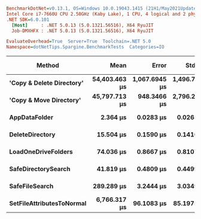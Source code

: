 ``` ini

BenchmarkDotNet=v0.13.1, OS=Windows 10.0.19043.1415 (21H1/May2021Update)
Intel Core i7-7660U CPU 2.50GHz (Kaby Lake), 1 CPU, 4 logical and 2 physical cores
.NET SDK=6.0.101
  [Host]     : .NET 5.0.13 (5.0.1321.56516), X64 RyuJIT
  Job-DMXHFX : .NET 5.0.13 (5.0.1321.56516), X64 RyuJIT

EvaluateOverhead=True  Server=True  Toolchain=.NET 5.0  
Namespace=dotNetTips.Spargine.BenchmarkTests  Categories=IO  

```
|                    Method |          Mean |         Error |        StdDev |      StdErr |           Min |            Q1 |        Median |            Q3 |           Max |       Op/s | CI99.9% Margin | Iterations | Kurtosis | MValue | Skewness | Rank | LogicalGroup | Baseline | Code Size |    Gen 0 |   Allocated |
|-------------------------- |--------------:|--------------:|--------------:|------------:|--------------:|--------------:|--------------:|--------------:|--------------:|-----------:|---------------:|-----------:|---------:|-------:|---------:|-----:|------------- |--------- |----------:|---------:|------------:|
| **&#39;Copy &amp; Delete Directory&#39;** | **54,403.463 μs** | **1,067.6945 μs** | **1,496.7586 μs** | **288.0513 μs** | **51,818.260 μs** | **53,509.420 μs** | **54,104.290 μs** | **55,717.760 μs** | **57,342.560 μs** |      **18.38** |  **1,067.6945 μs** |      **27.00** |    **2.088** |  **2.000** |   **0.0278** |    **8** |            ***** |       **No** |     **885 B** | **100.0000** | **1,577,667 B** |
|   **&#39;Copy &amp; Move Directory&#39;** | **45,797.713 μs** |   **948.3466 μs** | **2,796.2214 μs** | **279.6221 μs** | **39,227.133 μs** | **44,232.744 μs** | **45,974.304 μs** | **47,002.275 μs** | **50,928.608 μs** |      **21.84** |    **948.3466 μs** |     **100.00** |    **2.551** |  **2.571** |  **-0.1126** |    **7** |            ***** |       **No** |   **1,197 B** |        **-** |    **45,656 B** |
|             **AppDataFolder** |      **2.364 μs** |     **0.0283 μs** |     **0.0265 μs** |   **0.0068 μs** |      **2.326 μs** |      **2.338 μs** |      **2.366 μs** |      **2.387 μs** |      **2.406 μs** | **423,026.12** |      **0.0283 μs** |      **15.00** |    **1.424** |  **2.000** |   **0.0234** |    **1** |            ***** |       **No** |     **360 B** |   **0.0801** |       **736 B** |
|           **DeleteDirectory** |     **15.504 μs** |     **0.1590 μs** |     **0.1410 μs** |   **0.0377 μs** |     **15.346 μs** |     **15.403 μs** |     **15.470 μs** |     **15.569 μs** |     **15.868 μs** |  **64,499.88** |      **0.1590 μs** |      **14.00** |    **3.550** |  **2.000** |   **1.0898** |    **2** |            ***** |       **No** |     **454 B** |        **-** |       **240 B** |
|       **LoadOneDriveFolders** |     **74.036 μs** |     **0.8667 μs** |     **0.8107 μs** |   **0.2093 μs** |     **72.544 μs** |     **73.296 μs** |     **74.202 μs** |     **74.567 μs** |     **75.231 μs** |  **13,506.97** |      **0.8667 μs** |      **15.00** |    **1.749** |  **2.000** |  **-0.1996** |    **4** |            ***** |       **No** |   **1,115 B** |   **0.3662** |     **3,761 B** |
|       **SafeDirectorySearch** |     **41.819 μs** |     **0.4809 μs** |     **0.4499 μs** |   **0.1162 μs** |     **41.232 μs** |     **41.416 μs** |     **41.907 μs** |     **42.199 μs** |     **42.608 μs** |  **23,912.41** |      **0.4809 μs** |      **15.00** |    **1.501** |  **2.000** |   **0.1434** |    **3** |            ***** |       **No** |   **1,549 B** |   **0.0610** |       **616 B** |
|            **SafeFileSearch** |    **289.289 μs** |     **3.2444 μs** |     **3.0349 μs** |   **0.7836 μs** |    **282.512 μs** |    **287.696 μs** |    **289.330 μs** |    **291.323 μs** |    **293.823 μs** |   **3,456.75** |      **3.2444 μs** |      **15.00** |    **2.555** |  **2.000** |  **-0.4147** |    **5** |            ***** |       **No** |   **1,036 B** |   **2.9297** |    **26,401 B** |
| **SetFileAttributesToNormal** |  **6,766.317 μs** |    **96.1083 μs** |    **85.1975 μs** |  **22.7700 μs** |  **6,676.011 μs** |  **6,721.259 μs** |  **6,731.993 μs** |  **6,761.024 μs** |  **7,002.992 μs** |     **147.79** |     **96.1083 μs** |      **14.00** |    **4.599** |  **2.000** |   **1.5549** |    **6** |            ***** |       **No** |     **173 B** | **132.8125** | **1,276,936 B** |
